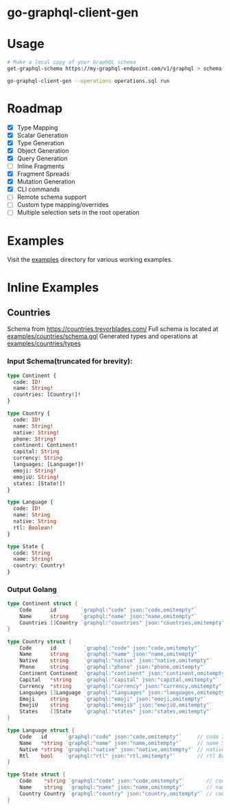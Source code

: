 # go-graphql-client-gen

# Usage
```sh
# Make a local copy of your GraphQL schema
get-graphql-schema https://my-graphql-endpoint.com/v1/graphql > schema.gql

go-graphql-client-gen --operations operations.sql run
```

# Roadmap
- [x] Type Mapping
- [x] Scalar Generation
- [x] Type Generation
- [x] Object Generation
- [x] Query Generation
- [ ] Inline Fragments
- [x] Fragment Spreads
- [x] Mutation Generation
- [x] CLI commands
- [ ] Remote schema support
- [ ] Custom type mapping/overrides
- [ ] Multiple selection sets in the root operation

# Examples
Visit the [examples](examples/) directory for various working examples.

# Inline Examples

## Countries
Schema from https://countries.trevorblades.com/
Full schema is located at [examples/countries/schema.gql](examples/countries/schema.gql)
Generated types and operations at [examples/countries/types](examples/countries/types)

### Input Schema(truncated for brevity): 
```graphql
type Continent {
  code: ID!
  name: String!
  countries: [Country!]!
}

type Country {
  code: ID!
  name: String!
  native: String!
  phone: String!
  continent: Continent!
  capital: String
  currency: String
  languages: [Language!]!
  emoji: String!
  emojiU: String!
  states: [State!]!
}

type Language {
  code: ID!
  name: String
  native: String
  rtl: Boolean!
}

type State {
  code: String
  name: String!
  country: Country!
}
```

### Output Golang
```go
type Continent struct {
	Code      id        `graphql:"code" json:"code,omitempty"`           // code ID!
	Name      string    `graphql:"name" json:"name,omitempty"`           // name String!
	Countries []Country `graphql:"countries" json:"countries,omitempty"` // countries [Country!]!
}

type Country struct {
	Code      id         `graphql:"code" json:"code,omitempty"`           // code ID!
	Name      string     `graphql:"name" json:"name,omitempty"`           // name String!
	Native    string     `graphql:"native" json:"native,omitempty"`       // native String!
	Phone     string     `graphql:"phone" json:"phone,omitempty"`         // phone String!
	Continent Continent  `graphql:"continent" json:"continent,omitempty"` // continent Continent!
	Capital   *string    `graphql:"capital" json:"capital,omitempty"`     // capital String
	Currency  *string    `graphql:"currency" json:"currency,omitempty"`   // currency String
	Languages []Language `graphql:"languages" json:"languages,omitempty"` // languages [Language!]!
	Emoji     string     `graphql:"emoji" json:"emoji,omitempty"`         // emoji String!
	EmojiU    string     `graphql:"emojiU" json:"emojiU,omitempty"`       // emojiU String!
	States    []State    `graphql:"states" json:"states,omitempty"`       // states [State!]!
}

type Language struct {
	Code   id      `graphql:"code" json:"code,omitempty"`     // code ID!
	Name   *string `graphql:"name" json:"name,omitempty"`     // name String
	Native *string `graphql:"native" json:"native,omitempty"` // native String
	Rtl    bool    `graphql:"rtl" json:"rtl,omitempty"`       // rtl Boolean!
}

type State struct {
	Code    *string `graphql:"code" json:"code,omitempty"`       // code String
	Name    string  `graphql:"name" json:"name,omitempty"`       // name String!
	Country Country `graphql:"country" json:"country,omitempty"` // country Country!
}
```
